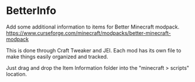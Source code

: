 # BetterInfo
Add some additional information to items for Better Minecraft modpack.
https://www.curseforge.com/minecraft/modpacks/better-minecraft-modpack

This is done through Craft Tweaker and JEI.
Each mod has its own file to make things easily organized and tracked.

Just drag and drop the Item Information folder into the "minecraft > scripts" location.
